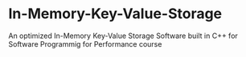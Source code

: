# In-Memory-Key-Value-Storage #
An optimized In-Memory Key-Value Storage Software built in C++ for Software Programmig for Performance course
